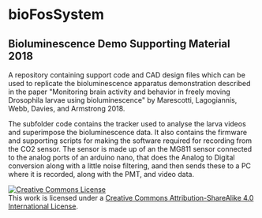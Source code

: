 # bioFosSystem
## Bioluminescence Demo Supporting Material 2018

A repository containing support code and CAD design files which can be used to replicate the bioluminescence apparatus demonstration described in the paper "Monitoring brain activity and behavior in freely moving Drosophila larvae using bioluminescence" by Marescotti, Lagogiannis, Webb, Davies, and Armstrong 2018. 

The subfolder code contains the tracker used to analyse the larva videos and superimpose the bioluminescence data.
It also contains the firmware and supporting scripts for making the software required for recording from the CO2 sensor. 
The sensor is made up of an the MG811 sensor connected to the analog ports of an arduino nano, that does the Analog to Digital conversion 
along with a little noise filtering, aand then sends these to a PC where it is recorded, along with the PMT, and video data.


<a rel="license" href="http://creativecommons.org/licenses/by-sa/4.0/"><img alt="Creative Commons License" style="border-width:0" src="https://i.creativecommons.org/l/by-sa/4.0/88x31.png" /></a><br />This work is licensed under a <a rel="license" href="http://creativecommons.org/licenses/by-sa/4.0/">Creative Commons Attribution-ShareAlike 4.0 International License</a>.

